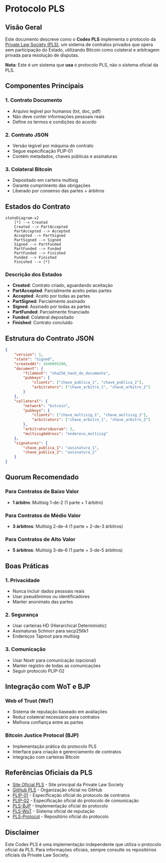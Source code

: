 # Protocolo PLS

## Visão Geral

Este documento descreve como o **Codex PLS** implementa o protocolo da [Private Law Society (PLS)](http://privatelawsociety.net), um sistema de contratos privados que opera sem participação do Estado, utilizando Bitcoin como colateral e arbitragem privada para resolução de disputas.

**Nota**: Este é um sistema que **usa** o protocolo PLS, não o sistema oficial da PLS.

## Componentes Principais

### 1. Contrato Documento
- Arquivo legível por humanos (txt, doc, pdf)
- Não deve conter informações pessoais reais
- Define os termos e condições do acordo

### 2. Contrato JSON
- Versão legível por máquina do contrato
- Segue especificação PLIP-01
- Contém metadados, chaves públicas e assinaturas

### 3. Colateral Bitcoin
- Depositado em carteira multisig
- Garante cumprimento das obrigações
- Liberado por consenso das partes + árbitros

## Estados do Contrato

```mermaid
stateDiagram-v2
    [*] --> Created
    Created --> PartAccepted
    PartAccepted --> Accepted
    Accepted --> PartSigned
    PartSigned --> Signed
    Signed --> PartFunded
    PartFunded --> Funded
    PartFunded --> Finished
    Funded --> Finished
    Finished --> [*]
```

### Descrição dos Estados

- **Created**: Contrato criado, aguardando aceitação
- **PartAccepted**: Parcialmente aceito pelas partes
- **Accepted**: Aceito por todas as partes
- **PartSigned**: Parcialmente assinado
- **Signed**: Assinado por todas as partes
- **PartFunded**: Parcialmente financiado
- **Funded**: Colateral depositado
- **Finished**: Contrato concluído

## Estrutura do Contrato JSON

```json
{
    "version": 1,
    "state": "Signed",
    "createdAt": 1640995200,
    "document": {
        "fileHash": "sha256_hash_do_documento",
        "pubkeys": {
            "clients": ["chave_publica_1", "chave_publica_2"],
            "arbitrators": ["chave_arbitro_1", "chave_arbitro_2"]
        }
    },
    "collateral": {
        "network": "bitcoin",
        "pubkeys": {
            "clients": ["chave_multisig_1", "chave_multisig_2"],
            "arbitrators": ["chave_arbitro_1", "chave_arbitro_2"]
        },
        "arbitratorsQuorum": 2,
        "multisigAddress": "endereco_multisig"
    },
    "signatures": {
        "chave_publica_1": "assinatura_1",
        "chave_publica_2": "assinatura_2"
    }
}
```

## Quorum Recomendado

### Para Contratos de Baixo Valor
- **1 árbitro**: Multisig 1-de-2 (1 parte + 1 árbitro)

### Para Contratos de Médio Valor
- **3 árbitros**: Multisig 2-de-4 (1 parte + 2-de-3 árbitros)

### Para Contratos de Alto Valor
- **5 árbitros**: Multisig 3-de-6 (1 parte + 3-de-5 árbitros)

## Boas Práticas

### 1. Privacidade
- Nunca incluir dados pessoais reais
- Usar pseudônimos ou identificadores
- Manter anonimato das partes

### 2. Segurança
- Usar carteiras HD (Hierarchical Deterministic)
- Assinaturas Schnorr para secp256k1
- Endereços Taproot para multisig

### 3. Comunicação
- Usar Nostr para comunicação (opcional)
- Manter registro de todas as comunicações
- Seguir protocolo PLIP-02

## Integração com WoT e BJP

### Web of Trust (WoT)
- Sistema de reputação baseado em avaliações
- Reduz colateral necessário para contratos
- Melhora confiança entre as partes

### Bitcoin Justice Protocol (BJP)
- Implementação prática do protocolo PLS
- Interface para criação e gerenciamento de contratos
- Integração com carteiras Bitcoin

## Referências Oficiais da PLS

- [Site Oficial PLS](http://privatelawsociety.net) - Site principal da Private Law Society
- [GitHub PLS](https://github.com/PrivateLawSociety) - Organização oficial no GitHub
- [PLIP-01](https://github.com/PrivateLawSociety/pls-protocol/blob/main/plips/01.md) - Especificação oficial do protocolo de contratos
- [PLIP-02](https://github.com/PrivateLawSociety/pls-protocol/blob/main/plips/02.md) - Especificação oficial do protocolo de comunicação
- [PLS-BJP](https://github.com/PrivateLawSociety/pls-bjp) - Implementação oficial do protocolo
- [PLS-WoT](https://github.com/PrivateLawSociety/pls-wot) - Sistema oficial de reputação
- [PLS-Protocol](https://github.com/PrivateLawSociety/pls-protocol) - Repositório oficial do protocolo

## Disclaimer

Este Codex PLS é uma implementação independente que utiliza o protocolo oficial da PLS. Para informações oficiais, sempre consulte os repositórios oficiais da Private Law Society.
